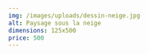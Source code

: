 ```yaml
---
img: /images/uploads/dessin-neige.jpg
alt: Paysage sous la neige
dimensions: 125x500
price: 500
---
```

